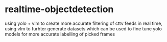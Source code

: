 # realtime-objectdetection
using yolo + vlm to create more  accurate filtering of cttv feeds in real time, using vlm to furhter generate datasets which can be used to fine tune yolo models for more accurate labelling of picked frames 
